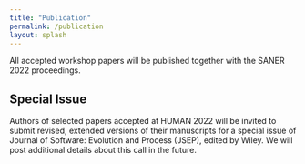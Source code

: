 ```yaml
---
title: "Publication"
permalink: /publication
layout: splash
---
```


All accepted workshop papers will be published together with the SANER 2022 proceedings.

## Special Issue

Authors of selected papers accepted at HUMAN 2022 will be invited to submit revised, extended versions of their manuscripts for a special issue of Journal of Software: Evolution and Process (JSEP), edited by Wiley. We will post additional details about this call in the future.
